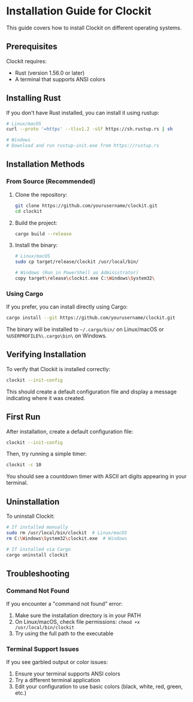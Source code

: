 # Installation Guide for Clockit

This guide covers how to install Clockit on different operating systems.

## Prerequisites

Clockit requires:
- Rust (version 1.56.0 or later)
- A terminal that supports ANSI colors

## Installing Rust

If you don't have Rust installed, you can install it using rustup:

```bash
# Linux/macOS
curl --proto '=https' --tlsv1.2 -sSf https://sh.rustup.rs | sh

# Windows
# Download and run rustup-init.exe from https://rustup.rs
```

## Installation Methods

### From Source (Recommended)

1. Clone the repository:
   ```bash
   git clone https://github.com/yourusername/clockit.git
   cd clockit
   ```

2. Build the project:
   ```bash
   cargo build --release
   ```

3. Install the binary:
   ```bash
   # Linux/macOS
   sudo cp target/release/clockit /usr/local/bin/
   
   # Windows (Run in PowerShell as Administrator)
   copy target\release\clockit.exe C:\Windows\System32\
   ```

### Using Cargo

If you prefer, you can install directly using Cargo:

```bash
cargo install --git https://github.com/yourusername/clockit.git
```

The binary will be installed to `~/.cargo/bin/` on Linux/macOS or `%USERPROFILE%\.cargo\bin\` on Windows.

## Verifying Installation

To verify that Clockit is installed correctly:

```bash
clockit --init-config
```

This should create a default configuration file and display a message indicating where it was created.

## First Run

After installation, create a default configuration file:

```bash
clockit --init-config
```

Then, try running a simple timer:

```bash
clockit -c 10
```

You should see a countdown timer with ASCII art digits appearing in your terminal.

## Uninstallation

To uninstall Clockit:

```bash
# If installed manually
sudo rm /usr/local/bin/clockit  # Linux/macOS
rm C:\Windows\System32\clockit.exe  # Windows

# If installed via Cargo
cargo uninstall clockit
```

## Troubleshooting

### Command Not Found

If you encounter a "command not found" error:

1. Make sure the installation directory is in your PATH
2. On Linux/macOS, check file permissions: `chmod +x /usr/local/bin/clockit`
3. Try using the full path to the executable

### Terminal Support Issues

If you see garbled output or color issues:

1. Ensure your terminal supports ANSI colors
2. Try a different terminal application
3. Edit your configuration to use basic colors (black, white, red, green, etc.)